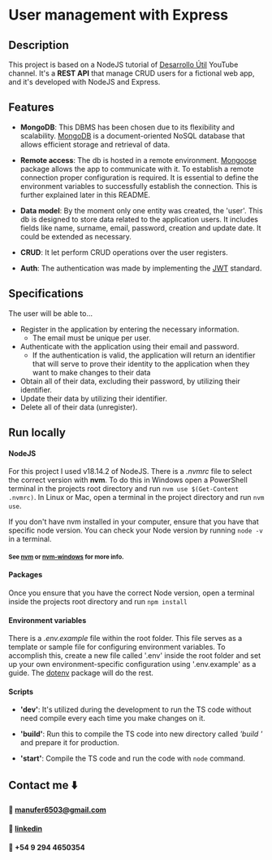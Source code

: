 # User management with Express

## Description

This project is based on a NodeJS tutorial of [Desarrollo Útil](https://www.youtube.com/@DesarrolloUtil) YouTube channel. It's a **REST API** that manage CRUD users for a fictional web app, and it's developed with NodeJS and Express.

## Features

- **MongoDB**: This DBMS has been chosen due to its flexibility and scalability. [MongoDB](https://www.mongodb.com/) is a document-oriented NoSQL database that allows efficient storage and retrieval of data.

- **Remote access**: The db is hosted in a remote environment. [Mongoose](https://mongoosejs.com/) package allows the app to communicate with it. To establish a remote connection proper configuration is required. It is essential to define the environment variables to successfully establish the connection. This is further explained later in this README.

- **Data model**: By the moment only one entity was created, the 'user'. This db is designed to store data related to the application users. It includes fields like name, surname, email, password, creation and update date. It could be extended as necessary.

- **CRUD**: It let perform CRUD operations over the user registers.

- **Auth**: The authentication was made by implementing the [JWT](https://jwt.io/) standard.

## Specifications

The user will be able to...

- Register in the application by entering the necessary information.
  - The email must be unique per user.
- Authenticate with the application using their email and password.
  - If the authentication is valid, the application will return an identifier that will serve to prove their identity to the application when they want to make changes to their data
- Obtain all of their data, excluding their password, by utilizing their identifier.
- Update their data by utilizing their identifier.
- Delete all of their data (unregister).

## Run locally

#### NodeJS

For this project I used v18.14.2 of NodeJS. There is a _.nvmrc_ file to select the correct version with **nvm**.
To do this in Windows open a PowerShell terminal in the projects root directory and run `nvm use $(Get-Content .nvmrc)`.
In Linux or Mac, open a terminal in the project directory and run `nvm use`.

If you don't have nvm installed in your computer, ensure that you have that specific node version. You can check your Node version by running `node -v` in a terminal.

#### <sub>See [nvm](https://github.com/nvm-sh/nvm) or [nvm-windows](https://github.com/coreybutler/nvm-windows) for more info.</sub>

#### Packages

Once you ensure that you have the correct Node version, open a terminal inside the projects root directory and run `npm install`

#### Environment variables

There is a _.env.example_ file within the root folder. This file serves as a template or sample file for configuring environment variables. To accomplish this, create a new file called '.env' inside the root folder and set up your own environment-specific configuration using '.env.example' as a guide. The [dotenv](https://www.npmjs.com/package/dotenv) package will do the rest.

#### Scripts

- **'dev'**: It's utilized during the development to run the TS code without need compile every each time you make changes on it.

- **'build'**: Run this to compile the TS code into new directory called _'build '_ and prepare it for production.

- **'start'**: Compile the TS code and run the code with `node` command.

## Contact me :arrow_down:

#### :email: [manufer6503@gmail.com](mailto:manufer6503@gmail.com)

#### :link: [linkedin](https://www.linkedin.com/in/manuelffernandez/)

#### :iphone: +54 9 294 4650354
